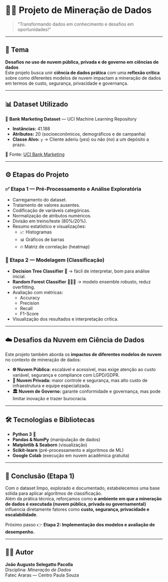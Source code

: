 # 🔎✨ Projeto de Mineração de Dados
> "Transformando dados em conhecimento e desafios em oportunidades!"

---

## 📌 Tema
**Desafios no uso de nuvem pública, privada e de governo em ciências de dados**  
Este projeto busca unir **ciência de dados prática** com uma **reflexão crítica** sobre como diferentes modelos de nuvem impactam a mineração de dados em termos de custo, segurança, privacidade e governança.

---

## 📊 Dataset Utilizado
📂 **Bank Marketing Dataset** — UCI Machine Learning Repository  
- **Instâncias:** 41.188  
- **Atributos:** 20 (socioeconômicos, demográficos e de campanha)  
- **Classe Alvo:** `y` → Cliente aderiu (*yes*) ou não (*no*) a um depósito a prazo.  

🔗 Fonte: [UCI Bank Marketing](https://archive.ics.uci.edu/ml/datasets/bank+marketing)

---

## ⚙️ Etapas do Projeto
### ✅ Etapa 1 — Pré-Processamento e Análise Exploratória
- Carregamento do dataset.  
- Tratamento de valores ausentes.  
- Codificação de variáveis categóricas.  
- Normalização de atributos numéricos.  
- Divisão em treino/teste (80%/20%).  
- Resumo estatístico e visualizações:
  - 📈 Histogramas
  - 📊 Gráficos de barras
  - 🔥 Matriz de correlação (heatmap)

### 🚀 Etapa 2 — Modelagem (Classificação)
- **Decision Tree Classifier** 🌳 → fácil de interpretar, bom para análise inicial.  
- **Random Forest Classifier** 🌲🌲🌲 → modelo ensemble robusto, reduz overfitting.  
- Avaliação com métricas:
  - Accuracy
  - Precision
  - Recall
  - F1-Score
- Visualização dos resultados e interpretação crítica.

---

## ☁️ Desafios da Nuvem em Ciência de Dados
Este projeto também aborda os **impactos de diferentes modelos de nuvem** no contexto de mineração de dados:

- **🌐 Nuvem Pública:** escalável e acessível, mas exige atenção ao custo variável, segurança e compliance com LGPD/GDPR.  
- **🏢 Nuvem Privada:** maior controle e segurança, mas alto custo de infraestrutura e equipe especializada.  
- **🏛️ Nuvem de Governo:** garante conformidade e governança, mas pode limitar inovação e trazer burocracia.  

---

## 🛠️ Tecnologias e Bibliotecas
- **Python 3** 🐍  
- **Pandas & NumPy** (manipulação de dados)  
- **Matplotlib & Seaborn** (visualização)  
- **Scikit-learn** (pré-processamento e algoritmos de ML)  
- **Google Colab** (execução em nuvem acadêmica gratuita)  

---

## 🎯 Conclusão (Etapa 1)
Com o dataset limpo, explorado e documentado, estabelecemos uma base sólida para aplicar algoritmos de classificação.  
Além da prática técnica, reforçamos como **o ambiente em que a mineração de dados é executada (nuvem pública, privada ou governamental)** influencia diretamente fatores como **custo, segurança, privacidade e escalabilidade**.

Próximo passo 👉 **Etapa 2: Implementação dos modelos e avaliação de desempenho.**

---

## 👨‍💻 Autor
**João Augusto Selegatto Pacolla**  
Disciplina: *Mineração de Dados*  
Fatec Araras — Centro Paula Souza
